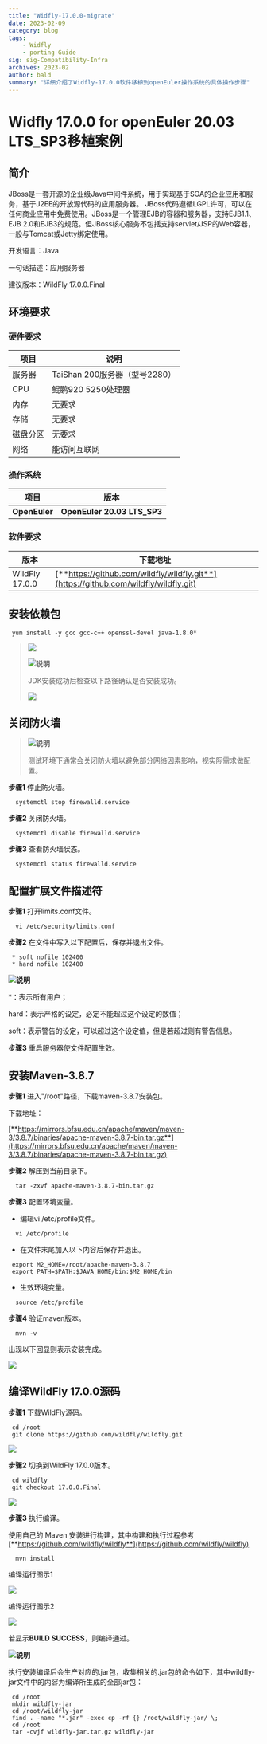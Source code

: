 ```yaml
---
title: "Widfly-17.0.0-migrate"
date: 2023-02-09
category: blog
tags:
    - Widfly
    - porting Guide
sig: sig-Compatibility-Infra
archives: 2023-02
author: bald
summary: "详细介绍了Widfly-17.0.0软件移植到openEuler操作系统的具体操作步骤"
---
```


# Widfly 17.0.0 for openEuler 20.03 LTS_SP3移植案例

## 简介

JBoss是一套开源的企业级Java中间件系统，用于实现基于SOA的企业应用和服务，基于J2EE的开放源代码的应用服务器。 JBoss代码遵循LGPL许可，可以在任何商业应用中免费使用。JBoss是一个管理EJB的容器和服务器，支持EJB1.1、EJB 2.0和EJB3的规范。但JBoss核心服务不包括支持servlet/JSP的Web容器，一般与Tomcat或Jetty绑定使用。

开发语言：Java 

一句话描述：应用服务器 

建议版本：WildFly 17.0.0.Final

## 环境要求

### 硬件要求

| **项目** | **说明**                      |
| -------- | ----------------------------- |
| 服务器   | TaiShan 200服务器（型号2280） |
| CPU      | 鲲鹏920 5250处理器            |
| 内存     | 无要求                        |
| 存储     | 无要求                        |
| 磁盘分区 | 无要求                        |
| 网络     | 能访问互联网                  |

### 操作系统

| 项目          | 版本                        |
| ------------- | --------------------------- |
| **OpenEuler** | **OpenEuler 20.03 LTS_SP3** |

### 软件要求

| 版本           | 下载地址                                                     |
| -------------- | ------------------------------------------------------------ |
| WildFly 17.0.0 | [**https://github.com/wildfly/wildfly.git**](https://github.com/wildfly/wildfly.git) |



## 安装依赖包

```
 yum install -y gcc gcc-c++ openssl-devel java-1.8.0*
```

> ![](./images/image3.png)
> 
>![](./images/image1.png)**说明**
> 
> JDK安装成功后检查以下路径确认是否安装成功。
>
> ![](./images/image4.png)



##  关闭防火墙

> ![](./images/image1.png)**说明**
> 
>测试环境下通常会关闭防火墙以避免部分网络因素影响，视实际需求做配置。

**步骤1** 停止防火墙。

```
  systemctl stop firewalld.service
```

**步骤2** 关闭防火墙。

```
  systemctl disable firewalld.service
```

**步骤3** 查看防火墙状态。

```
  systemctl status firewalld.service
```



##  配置扩展文件描述符

**步骤1** 打开limits.conf文件。

```
  vi /etc/security/limits.conf
```

**步骤2** 在文件中写入以下配置后，保存并退出文件。

```
 * soft nofile 102400                                                 
 * hard nofile 102400                                                 
```

![](./images/image1.png)**说明**

*：表示所有用户；

hard：表示严格的设定，必定不能超过这个设定的数值；

soft：表示警告的设定，可以超过这个设定值，但是若超过则有警告信息。

**步骤3** 重启服务器使文件配置生效。



##  安装Maven-3.8.7

**步骤1** 进入"/root"路径，下载maven-3.8.7安装包。

下载地址：

[**https://mirrors.bfsu.edu.cn/apache/maven/maven-3/3.8.7/binaries/apache-maven-3.8.7-bin.tar.gz**](https://mirrors.bfsu.edu.cn/apache/maven/maven-3/3.8.7/binaries/apache-maven-3.8.7-bin.tar.gz)

**步骤2** 解压到当前目录下。

```
  tar -zxvf apache-maven-3.8.7-bin.tar.gz
```

**步骤3** 配置环境变量。

- 编辑vi /etc/profile文件。

```
  vi /etc/profile
```

- 在文件末尾加入以下内容后保存并退出。

```
 export M2_HOME=/root/apache-maven-3.8.7                               
 export PATH=$PATH:$JAVA_HOME/bin:$M2_HOME/bin                      
```

- 生效环境变量。

```
  source /etc/profile
```

**步骤4** 验证maven版本。

```
  mvn -v
```

出现以下回显则表示安装完成。

![](./images/image5.png)





##  编译WildFly 17.0.0源码

**步骤1** 下载WildFly源码。

```
 cd /root                                                              
 git clone https://github.com/wildfly/wildfly.git                     
```

![](./images/image6.png)

**步骤2** 切换到WildFly 17.0.0版本。

```
 cd wildfly                                                            
 git checkout 17.0.0.Final                                             
```

![](./images/image7.png)

**步骤3** 执行编译。

使用自己的 Maven 安装进行构建，其中构建和执行过程参考[**https://github.com/wildfly/wildfly**](https://github.com/wildfly/wildfly)

```
  mvn install
```

编译运行图示1

![](./images/image8.png)

编译运行图示2

![](./images/image9.png)

若显示**BUILD SUCCESS**，则编译通过。

![](./images/image1.png)**说明**

执行安装编译后会生产对应的.jar包，收集相关的.jar包的命令如下，其中wildfly-jar文件中的内容为编译所生成的全部jar包：

```
 cd /root                                                              
 mkdir wildfly-jar                                                    
 cd /root/wildfly-jar                                                  
 find . -name "*.jar" -exec cp -rf {} /root/wildfly-jar/ \;            
 cd /root                                                              
 tar -cvjf wildfly-jar.tar.gz wildfly-jar                              
```



